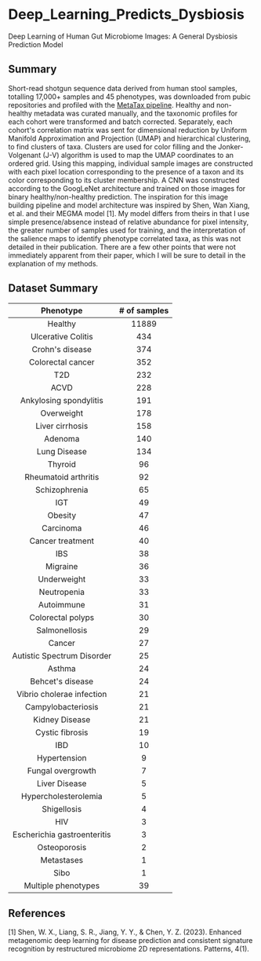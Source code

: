 # Deep_Learning_Predicts_Dysbiosis
Deep Learning of Human Gut Microbiome Images: A General Dysbiosis Prediction Model

## Summary
Short-read shotgun sequence data derived from human stool samples, totalling 17,000+ samples and 45 phenotypes, was downloaded from pubic repositories and profiled with the [MetaTax pipeline](https://github.com/mjnetherland19/MetaTax). Healthy and non-healthy metadata was curated manually, and the taxonomic profiles for each cohort were transformed and batch corrected. Separately, each cohort's correlation matrix was sent for dimensional reduction by Uniform Manifold Approximation and Projection (UMAP) and hierarchical clustering, to find clusters of taxa. Clusters are used for color filling and the Jonker-Volgenant (J-V) algorithm is used to map the UMAP coordinates to an ordered grid. Using this mapping, individual sample images are constructed with each pixel location corresponding to the presence of a taxon and its color corresponding to its cluster membership. A CNN was constructed according to the GoogLeNet architecture and trained on those images for binary healthy/non-healthy prediction. The inspiration for this image building pipeline and model architecture was inspired by Shen, Wan Xiang, et al. and their MEGMA model [1]. My model differs from theirs in that I use simple presence/absence instead of relative abundance for pixel intensity, the greater number of samples used for training, and the interpretation of the salience maps to identify phenotype correlated taxa, as this was not detailed in their publication. There are a few other points that were not immediately apparent from their paper, which I will be sure to detail in the explanation of my methods.

## Dataset Summary
| Phenotype        | # of samples            |
|:-------------:|:-------------------------:|
Healthy | 11889
Ulcerative Colitis | 434
Crohn's disease | 374
Colorectal cancer | 352
T2D | 232
ACVD | 228
Ankylosing spondylitis | 191
Overweight | 178
Liver cirrhosis | 158
Adenoma | 140
Lung Disease | 134
Thyroid | 96
Rheumatoid arthritis | 92
Schizophrenia | 65
IGT | 49
Obesity | 47
Carcinoma | 46
Cancer treatment | 40
IBS | 38
Migraine | 36
Underweight | 33
Neutropenia | 33
Autoimmune | 31
Colorectal polyps | 30
Salmonellosis | 29
Cancer | 27
Autistic Spectrum Disorder | 25
Asthma | 24
Behcet's disease | 24
Vibrio cholerae infection | 21
Campylobacteriosis | 21
Kidney Disease | 21
Cystic fibrosis | 19
IBD | 10
Hypertension | 9
Fungal overgrowth | 7
Liver Disease | 5
Hypercholesterolemia | 5
Shigellosis | 4
HIV | 3
Escherichia gastroenteritis | 3
Osteoporosis | 2
Metastases | 1
Sibo | 1
Multiple phenotypes | 39


## References
[1] Shen, W. X., Liang, S. R., Jiang, Y. Y., & Chen, Y. Z. (2023). Enhanced metagenomic deep learning for disease prediction and consistent signature recognition by restructured microbiome 2D representations. Patterns, 4(1).
